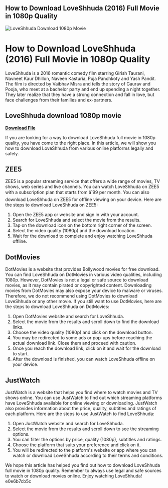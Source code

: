 ## How to Download LoveShhuda (2016) Full Movie in 1080p Quality

 
![LoveShhuda Download 1080p Movie](https://gitlab.winehq.org/uploads/-/system/project/avatar/1392/oic_winlogo_8_256x256x32.png)

 
# How to Download LoveShhuda (2016) Full Movie in 1080p Quality
 
LoveShhuda is a 2016 romantic comedy film starring Girish Taurani, Navneet Kaur Dhillon, Naveen Kasturia, Puja Panchkoty and Yash Pandit. The film is directed by Vaibhav Misra and tells the story of Gaurav and Pooja, who meet at a bachelor party and end up spending a night together. They later realize that they have a strong connection and fall in love, but face challenges from their families and ex-partners.
 
## LoveShhuda download 1080p movie


[**Download File**](https://www.google.com/url?q=https%3A%2F%2Fssurll.com%2F2tJZ7L&sa=D&sntz=1&usg=AOvVaw0psZl9LWPskXMgtxvZnqUP)

 
If you are looking for a way to download LoveShhuda full movie in 1080p quality, you have come to the right place. In this article, we will show you how to download LoveShhuda from various online platforms legally and safely.
 
## ZEE5
 
ZEE5 is a popular streaming service that offers a wide range of movies, TV shows, web series and live channels. You can watch LoveShhuda on ZEE5 with a subscription plan that starts from â¹99 per month. You can also download LoveShhuda on ZEE5 for offline viewing on your device. Here are the steps to download LoveShhuda on ZEE5:
 
1. Open the ZEE5 app or website and sign in with your account.
2. Search for LoveShhuda and select the movie from the results.
3. Tap on the download icon on the bottom right corner of the screen.
4. Select the video quality (1080p) and the download location.
5. Wait for the download to complete and enjoy watching LoveShhuda offline.

## DotMovies
 
DotMovies is a website that provides Bollywood movies for free download. You can find LoveShhuda on DotMovies in various video qualities, including 1080p. However, DotMovies is not a legal or safe source to download movies, as it may contain pirated or copyrighted content. Downloading movies from DotMovies may also expose your device to malware or viruses. Therefore, we do not recommend using DotMovies to download LoveShhuda or any other movie. If you still want to use DotMovies, here are the steps to download LoveShhuda on DotMovies:

1. Open DotMovies website and search for LoveShhuda.
2. Select the movie from the results and scroll down to find the download links.
3. Choose the video quality (1080p) and click on the download button.
4. You may be redirected to some ads or pop-ups before reaching the actual download link. Close them and proceed with caution.
5. Once you reach the download link, click on it and wait for the download to start.
6. After the download is finished, you can watch LoveShhuda offline on your device.

## JustWatch
 
JustWatch is a website that helps you find where to watch movies and TV shows online. You can use JustWatch to find out which streaming platforms have LoveShhuda available for online viewing or downloading. JustWatch also provides information about the price, quality, subtitles and ratings of each platform. Here are the steps to use JustWatch to find LoveShhuda:

1. Open JustWatch website and search for LoveShhuda.
2. Select the movie from the results and scroll down to see the streaming options.
3. You can filter the options by price, quality (1080p), subtitles and ratings.
4. Choose the platform that suits your preference and click on it.
5. You will be redirected to the platform's website or app where you can watch or download LoveShhuda according to their terms and conditions.

We hope this article has helped you find out how to download LoveShhuda full movie in 1080p quality. Remember to always use legal and safe sources to watch or download movies online. Enjoy watching LoveShhuda!
 e0e6b7cb5c
